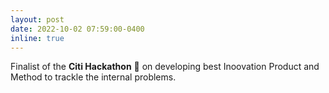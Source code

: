 ```yaml
---
layout: post
date: 2022-10-02 07:59:00-0400
inline: true
---
```


Finalist of the **Citi Hackathon**  :confetti_ball: on developing best Inoovation Product and Method to trackle the internal problems. 
